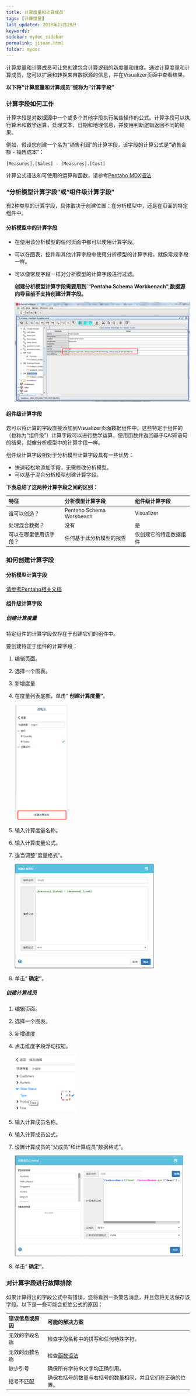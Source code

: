 ```yaml
---
title: 计算度量和计算成员
tags: [计算度量]
last_updated: 2018年12月28日
keywords: 
sidebar: mydoc_sidebar
permalink: jisuan.html
folder: mydoc
---
```


计算度量和计算成员可让您创建包含计算逻辑的新度量和维度。通过计算度量和计算成员，您可以扩展和转换来自数据源的信息，并在Visualizer页面中查看结果。

**以下将“计算度量和计算成员”统称为“计算字段”**

### 计算字段如何工作

计算字段是对数据源中一个或多个其他字段执行某些操作的公式。计算字段可以执行算术和数学运算，处理文本，日期和地理信息，并使用判断逻辑返回不同的结果。

例如，假设您创建一个名为“销售利润”的计算字段，该字段的计算公式是“销售金额 - 销售成本”：

```
[Measures].[Sales] - [Measures].[Cost]
```

计算公式语法和可使用的运算和函数，请参考[Pentaho MDX语法](https://mondrian.pentaho.com/documentation/mdx.php)

### “分析模型计算字段”或“组件级计算字段”

有2种类型的计算字段，具体取决于创建位置：在分析模型中，还是在页面的特定组件中。

#### 分析模型中的计算字段

- 在使用该分析模型的任何页面中都可以使用计算字段。

- 可以在图表，控件和其他计算字段中使用分析模型的计算字段，就像常规字段一样。

- 可以像常规字段一样对分析模型的计算字段进行过滤。

  **创建分析模型计算字段需要用到`“Pentaho Schema Workbenach",数据源向导目前不支持创建计算字段。**

  ![image-20191204135608287](../../../images/image-20191204135608287.png)

#### 组件级计算字段

您可以将计算的字段直接添加到Visualizer页面数据组件中。这些特定于组件的（也称为“组件级”）计算字段可以进行数学运算，使用函数并返回基于CASE语句的结果，就像分析模型中的计算字段一样。

组件级计算字段相对于分析模型计算字段具有一些优势：

- 快速轻松地添加字段，无需修改分析模型。
- 可以基于混合分析模型创建计算字段。


**下表总结了这两种计算字段之间的区别：**

| 特征                   | 分析模型计算字段         | 组件级计算字段         |
| :--------------------- | :----------------------- | :--------------------- |
| 谁可以创造？           | Pentaho Schema Workbench | Visualizer             |
| 处理混合数据？         | 没有                     | 是                     |
| 可以在哪里使用该字段？ | 任何基于此分析模型的报告 | 仅创建它的特定数据组件 |

### 如何创建计算字段

#### 分析模型计算字段

[	请参考Pentaho相关文档](https://help.pentaho.com/Documentation/5.1/0N0/0S0/050)

#### 组件级计算字段

##### 创建计算度量

特定组件的计算字段仅存在于创建它们的组件中。

要创建特定于组件的计算字段：

1. 编辑页面。

2. 选择一个图表。

3. 新增度量

4. 在度量列表底部，单击“ **创建计算度量”**。

   <img src="../../../images/image-20191204145643694.png" alt="image-20191204145643694" style="zoom:50%;" />

5. 输入计算度量名称。

6. 输入计算度量公式。

7. 适当调整“度量格式”。

   <img src="../../../images/image-20191204141454785.png" alt="image-20191204141454785" style="zoom: 50%;" />

8. 单击“ **确定”**。

##### 创建计算成员
1. 编辑页面。

2. 选择一个图表。

3. 新增维度

4. 点击维度字段浮动按钮。
	
	<img src="../../../images/image-20191204144817529.png" alt="image-20191204144817529" style="zoom: 50%;" />
	
5. 输入计算成员名称。

6. 输入计算成员公式。

7. 设置计算成员的“父成员”和计算成员“数据格式”。

   <img src="../../../images/image-20191204145436321.png" alt="image-20191204145436321" style="zoom:50%;" />

8. 单击“ **确定”**。

### 对计算字段进行故障排除

如果计算得出的字段公式中有错误，您将看到一条警告消息，并且您将无法保存该字段。以下是一些可能会拒绝公式的原因：

| 错误信息或原因                                 | **可能的解决方案**                                           |
| :--------------------------------------------- | :----------------------------------------------------------- |
| 无效的字段名称                           | 检查字段名称中的拼写和任何特殊字符。                         |
| 无效的函数名称                            | 检查[函数语法](https://mondrian.pentaho.com/documentation/mdx.php) |
| 缺少引号                                     | 确保所有字符串文字均正确引用。                               |
| 括号不匹配 | 确保右括号的数量与右括号的数量相同，并且它们在正确的位置。   |


